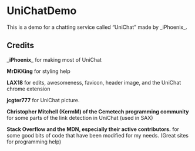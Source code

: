 # UniChatDemo
This is a demo for a chatting service called “UniChat” made by \_iPhoenix\_.
## Credits

**\_iPhoenix\_** for making most of UniChat

**MrDKKing** for styling help

**LAX18** for edits, awesomeness, favicon, header image, and the UniChat chrome extension

**jcgter777** for UniChat picture. 

**Christopher Mitchell (KermM) of the Cemetech programming community** for some parts of the link detection in UniChat (used in SAX)

**Stack Overflow and the MDN, especially their active contributors.** for some good bits of code that have been modified for my needs. (Great sites for programming help)
